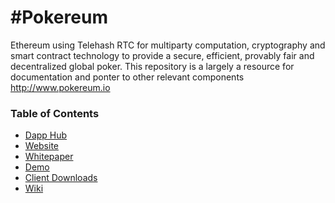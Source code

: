 #Pokereum
========
Ethereum using Telehash RTC for multiparty computation, cryptography and smart contract technology to provide a secure, efficient, provably fair and decentralized global poker. This repository is a largely a resource for documentation and ponter to other relevant components http://www.pokereum.io 


### Table of Contents

* [Dapp Hub](https://github.com/Pokereum)
* [Website](http://www.pokereum.io)
* [Whitepaper](https://github.com/Pokereum/pokereum/wiki/Whitepaper)
* [Demo](https://www.youtube.com/watch?v=ydqsLi2CAgQ)
* [Client Downloads](Downloads)
* [Wiki](https://github.com/Pokereum/pokereum/wiki)

